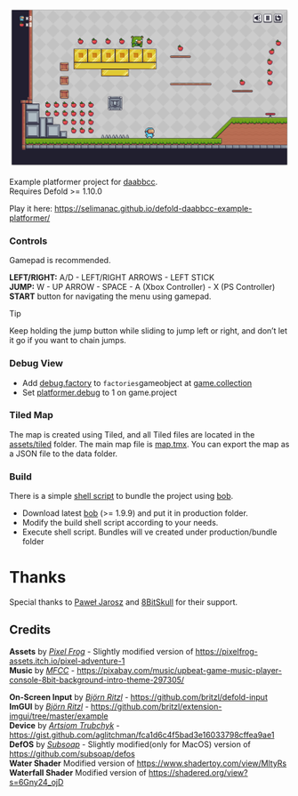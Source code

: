 ![DAABBCC](/.github/platformer.png?raw=true)

Example platformer project for [daabbcc](https://github.com/selimanac/defold-daabbcc).  
Requires Defold >= 1.10.0

Play it here: https://selimanac.github.io/defold-daabbcc-example-platformer/

### Controls

Gamepad is recommended.

**LEFT/RIGHT:** A/D - LEFT/RIGHT ARROWS -  LEFT STICK  
**JUMP:** W - UP ARROW - SPACE - A (Xbox Controller) - X (PS Controller)  
**START** button for navigating the menu using gamepad.


> [!TIP]
> Keep holding the jump button while sliding to jump left or right, and don’t let it go if you want to chain jumps.

### Debug View
- Add [debug.factory](https://github.com/selimanac/defold-daabbcc-example-platformer/blob/cb326b49705a60b2228fdbb491c30cdae2cd8cfe/components/factories/debug.factory) to `factories`gameobject at [game.collection](https://github.com/selimanac/defold-daabbcc-example-platformer/blob/cb326b49705a60b2228fdbb491c30cdae2cd8cfe/scenes/game.collection)  
- Set [platformer.debug](https://github.com/selimanac/defold-daabbcc-example-platformer/blob/cb326b49705a60b2228fdbb491c30cdae2cd8cfe/game.project#L59) to 1 on game.project


### Tiled Map
The map is created using Tiled, and all Tiled files are located in the [assets/tiled](https://github.com/selimanac/defold-daabbcc-example-platformer/tree/cb326b49705a60b2228fdbb491c30cdae2cd8cfe/assets/tiled) folder. The main map file is [map.tmx](https://github.com/selimanac/defold-daabbcc-example-platformer/blob/cb326b49705a60b2228fdbb491c30cdae2cd8cfe/assets/tiled/map.tmx). You can export the map as a JSON file to the data folder.

### Build
There is a simple [shell script](https://github.com/selimanac/defold-daabbcc-example-platformer/blob/cb326b49705a60b2228fdbb491c30cdae2cd8cfe/production/build.zsh) to bundle the project using [bob](https://defold.com/manuals/bob/).  

- Download latest [bob](https://github.com/defold/defold/releases) (>= 1.9.9) and put it in production folder.
- Modify the build shell script according to your needs.
- Execute shell script. Bundles will ve created under production/bundle folder

# Thanks
Special thanks to [Paweł Jarosz](https://x.com/pawel_developer) and [8BitSkull](https://x.com/8BitSkull) for their support.  

## Credits

**Assets** by _[Pixel Frog](https://x.com/PixelFrogStudio)_ - Slightly modified version of https://pixelfrog-assets.itch.io/pixel-adventure-1   
**Music** by _[MFCC](https://www.youtube.com/channel/UCQF2DyKUgg4yYo2h_f3jzcA)_ -  https://pixabay.com/music/upbeat-game-music-player-console-8bit-background-intro-theme-297305/  

**On-Screen Input** by _[Björn Ritzl](https://x.com/bjornritzl)_ - https://github.com/britzl/defold-input  
**ImGUI** by _[Björn Ritzl](https://x.com/bjornritzl)_ - https://github.com/britzl/extension-imgui/tree/master/example  
**Device** by _[Artsiom Trubchyk](https://x.com/aglitchman)_ - https://gist.github.com/aglitchman/fca1d6c4f5bad3e16033798cffea9ae1  
**DefOS** by _[Subsoap](https://x.com/Subsoap)_  -  Slightly modified(only for MacOS) version of  https://github.com/subsoap/defos   
**Water Shader**  Modified version of https://www.shadertoy.com/view/MltyRs  
**Waterfall Shader**  Modified version of https://shadered.org/view?s=6Gny24_ojD  